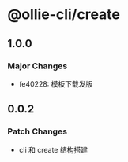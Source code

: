 # @ollie-cli/create

## 1.0.0

### Major Changes

- fe40228: 模板下载发版

## 0.0.2

### Patch Changes

- cli 和 create 结构搭建
